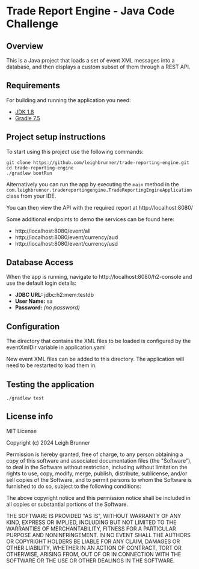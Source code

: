 # Trade Report Engine - Java Code Challenge

## Overview

This is a Java project that loads a set of event XML messages into a database, and then displays a custom subset of them through a REST API.

## Requirements

For building and running the application you need:

- [JDK 1.8](http://www.oracle.com/technetwork/java/javase/downloads/jdk8-downloads-2133151.html)
- [Gradle 7.5](https://gradle.org/)

## Project setup instructions

To start using this project use the following commands:

```shell
git clone https://github.com/leighbrunner/trade-reporting-engine.git
cd trade-reporting-engine
./gradlew bootRun
```

Alternatively you can run the app by executing the `main` method in the `com.leighbrunner.tradereportingengine.TradeReportingEngineApplication` class from your IDE.

You can then view the API with the required report at http://localhost:8080/

Some additional endpoints to demo the services can be found here:
 - http://localhost:8080/event/all
 - http://localhost:8080/event/currency/aud
 - http://localhost:8080/event/currency/usd

## Database Access

When the app is running, navigate to http://localhost:8080/h2-console and use the default login details:
 - **JDBC URL:** jdbc:h2:mem:testdb
 - **User Name:** sa
 - **Password:** *(no password)*

## Configuration

The directory that contains the XML files to be loaded is configured by the eventXmlDir variable in application.yaml

New event XML files can be added to this directory.  The application will need to be restarted to load them in.

## Testing the application

```shell
./gradlew test
```

## License info
MIT License

Copyright (c) 2024 Leigh Brunner

Permission is hereby granted, free of charge, to any person obtaining a copy
of this software and associated documentation files (the "Software"), to deal
in the Software without restriction, including without limitation the rights
to use, copy, modify, merge, publish, distribute, sublicense, and/or sell
copies of the Software, and to permit persons to whom the Software is
furnished to do so, subject to the following conditions:

The above copyright notice and this permission notice shall be included in all
copies or substantial portions of the Software.

THE SOFTWARE IS PROVIDED "AS IS", WITHOUT WARRANTY OF ANY KIND, EXPRESS OR
IMPLIED, INCLUDING BUT NOT LIMITED TO THE WARRANTIES OF MERCHANTABILITY,
FITNESS FOR A PARTICULAR PURPOSE AND NONINFRINGEMENT. IN NO EVENT SHALL THE
AUTHORS OR COPYRIGHT HOLDERS BE LIABLE FOR ANY CLAIM, DAMAGES OR OTHER
LIABILITY, WHETHER IN AN ACTION OF CONTRACT, TORT OR OTHERWISE, ARISING FROM,
OUT OF OR IN CONNECTION WITH THE SOFTWARE OR THE USE OR OTHER DEALINGS IN THE
SOFTWARE.
